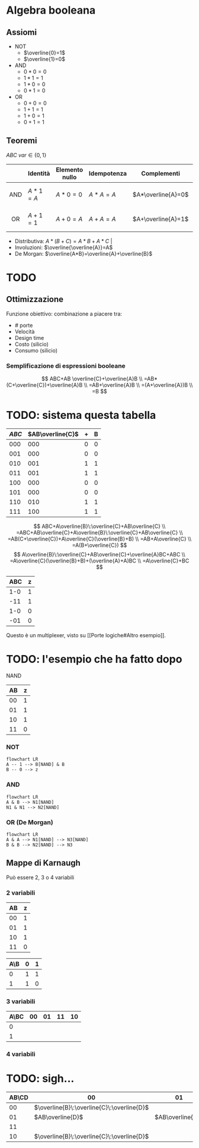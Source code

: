 # Algebra booleana

## Assiomi
- NOT
	- $\overline{0}=1$
	- $\overline{1}=0$
- AND
	- $0*0=0$
	- $1*1=1$
	- $1*0=0$
	- $0*1=0$
- OR
	- $0+0=0$
	- $1+1=1$
	- $1+0=1$
	- $0+1=1$

## Teoremi

$ABC \: var \in \{0,1\}$

|     | Identità | Elemento nullo | Idempotenza | Complementi        | Commutativa | Associativa       |
|:---:| -------- | -------------- | ----------- | ------------------ | ----------- | ----------------- |
| AND | $A*1=A$  | $A*0=0$        | $A*A=A$     | $A*\overline{A}=0$ | $A*B=B*A$   | $(A*B)*C=A*(B*C)$ |
| OR  | $A+1=1$  | $A+0=A$        | $A+A=A$     | $A+\overline{A}=1$ | $A+B=B+A$   | $(A+B)+C=A+(B+C)$ |

- Distributiva: $A*(B+C)=A*B+A*C$ |
- Involuzioni: $\overline{\overline{A}}=A$
- De Morgan: $\overline{A*B}=\overline{A}+\overline{B}$

# TODO

## Ottimizzazione

Funzione obiettivo: combinazione a piacere tra:
- \# porte
- Velocità
- Design time
- Costo (silicio)
- Consumo (silicio)

### Semplificazione di espressioni booleane

$$
ABC+AB \overline{C}+\overline{A}B \\
=AB*(C+\overline{C})+\overline{A}B \\
=AB+\overline{A}B \\
=(A+\overline{A})B \\
=B
$$

# TODO: sistema questa tabella

| $ABC$ | $AB\overline{C}$ | $+$ | B   |
| ----- | ---------------- | --- | --- |
| 000   | 000              | 0   | 0   |
| 001   | 000              | 0   | 0   |
| 010   | 001              | 1   | 1   |
| 011   | 001              | 1   | 1   |
| 100   | 000              | 0   | 0   |
| 101   | 000              | 0   | 0   |
| 110   | 010              | 1   | 1   |
| 111   | 100              | 1   | 1   |

$$
ABC+A\overline{B}\:\overline{C}+AB\overline{C} \\
=ABC+AB\overline{C}+A\overline{B}\:\overline{C}+AB\overline{C} \\
=AB(C+\overline{C})+A\overline{C}(\overline{B}+B) \\
=AB+A\overline{C} \\
=A(B+\overline{C})
$$
$$
A\overline{B}\:\overline{C}+AB\overline{C}+\overline{A}BC+ABC \\
=A\overline{C}(\overline{B}+B)+(\overline{A}+A)BC \\
=A\overline{C}+BC
$$

| ABC | z   |
| --- | --- |
| 1-0 | 1   |
| -11 | 1   |
| 1-0 | 0   |
| -01 | 0   |

Questo è un multiplexer, visto su [[Porte logiche#Altro esempio]].

# TODO: l'esempio che ha fatto dopo

NAND

| AB  | z   |
| --- | --- |
| 00  | 1   |
| 01  | 1   |
| 10  | 1   |
| 11  | 0   |

### NOT

```mermaid
flowchart LR
A -- 1 --> B[NAND] & B
B -- 0 --> z
```

### AND

```mermaid
flowchart LR
A & B --> N1[NAND]
N1 & N1 --> N2[NAND]
```

### OR (De Morgan)

```mermaid
flowchart LR
A & A --> N1[NAND] --> N3[NAND]
B & B --> N2[NAND] --> N3
```

## Mappe di Karnaugh

Può essere 2, 3 o 4 variabili

### 2 variabili
| AB  | z   |
| --- | --- |
| 00  | 1   |
| 01  | 1   |
| 10  | 1   |
| 11  | 0   |

| A\\B | 0   | 1   |
| ---- | --- | --- |
| 0    | 1   | 1   |
| 1    | 1   | 0   |

### 3 variabili
| A\\BC | 00  | 01  | 11  | 10  |
| ----- | --- | --- | --- | --- |
| 0     |     |     |     |     |
| 1     |     |     |     |     |

### 4 variabili

# TODO: sigh...
| AB\\CD | 00                                         | 01               | 11  | 10               |
| ------ | ------------------------------------------ | ---------------- | --- | ---------------- |
| 00     | $\overline{B}\:\overline{C}\:\overline{D}$ |                  |     |                  |
| 01     | $AB\overline{D}$                           | $AB\overline{D}$ |     |                  |
| 11     |                                            |                  |     | $AC\overline{D}$ |
| 10     | $\overline{B}\:\overline{C}\:\overline{D}$ |                  |     | $AC\overline{D}$ |
